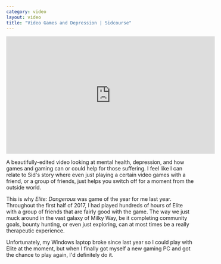 ```yaml
---
category: video
layout: video
title: "Video Games and Depression | Sidcourse"
---
```


<iframe width="560" height="315" src="https://www.youtube-nocookie.com/embed/pIvcys_IPcQ" frameborder="0" allowfullscreen></iframe>

A beautifully-edited video looking at mental health, depression, and how games and gaming can or could help for those suffering. I feel like I can relate to Sid's story where even just playing a certain video games with a friend, or a group of friends, just helps you switch off for a moment from the outside world.

This is why *Elite: Dangerous* was game of the year for me last year. Throughout the first half of 2017, I had played hundreds of hours of Elite with a group of friends that are fairly good with the game. The way we just muck around in the vast galaxy of Milky Way, be it completing community goals, bounty hunting, or even just exploring, can at most times be a really therapeutic experience.

Unfortunately, my Windows laptop broke since last year so I could play with Elite at the moment, but when I finally got myself a new gaming PC and got the chance to play again, I'd definitely do it.

